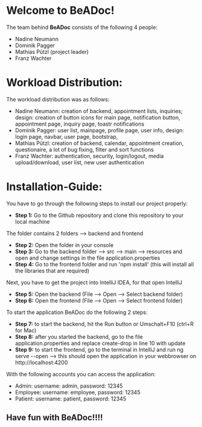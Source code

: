 # <h1> Welcome to BeADoc!

The team behind __BeADoc__ consists of the following 4 people:

* Nadine Neumann
* Dominik Pagger
* Mathias Pützl (project leader)
* Franz Wachter

# <h1> Workload Distribution:

The workload distribution was as follows:

* Nadine Neumann: creation of backend, appointment lists, inquiries; design: creation of button icons for main page, 
  notification button, appointment page, inquiry page, toastr notifications
* Dominik Pagger: user list, mainpage, profile page, user info, design: login page, navbar, user page, bootstrap, 
* Mathias Pützl: creation of backend, calendar, appointment creation, questionaire, a lot of bug fixing, filter and sort
  functions
* Franz Wachter: authentication, security, login/logout, media upload/download, user list, new user authentication

# <h1> Installation-Guide:

You have to go through the following steps to install our project properly:

* __Step 1:__ Go to the Github repository and clone this repository to your local machine

The folder contains 2 folders --> backend and frontend
* __Step 2:__ Open the folder in your console
* __Step 3:__ Go to the backend folder --> src --> main --> resources and open and change settings in the 
              file application.properties
* __Step 4:__ Go to the frontend folder and run 'npm install' (this will install all the libraries that are required)

Next, you have to get the project into IntelliJ IDEA, for that open IntelliJ

* __Step 5:__ Open the backend (File --> Open --> Select backend folder)
* __Step 6:__ Open the frontend (File --> Open --> Select frontend folder)

To start the application BeADoc do the following 2 steps:

* __Step 7:__ to start the backend, hit the Run button or Umschalt+F10 (ctrl+R for Mac)
* __Step 8:__ after you started the backend, go to the file application.properties and replace create-drop in line 10 with update
* __Step 9:__ to start the frontend, go to the terminal in IntelliJ and run ng serve --open --> this should open the
              application in your webbrowser on http://localhost:4200
             
With the following accounts you can access the application:

* Admin: username: admin, password: 12345  
* Employee: username: employee, password: 12345  
* Patient: username: patient, password: 12345  

## Have fun with BeADoc!!!!




